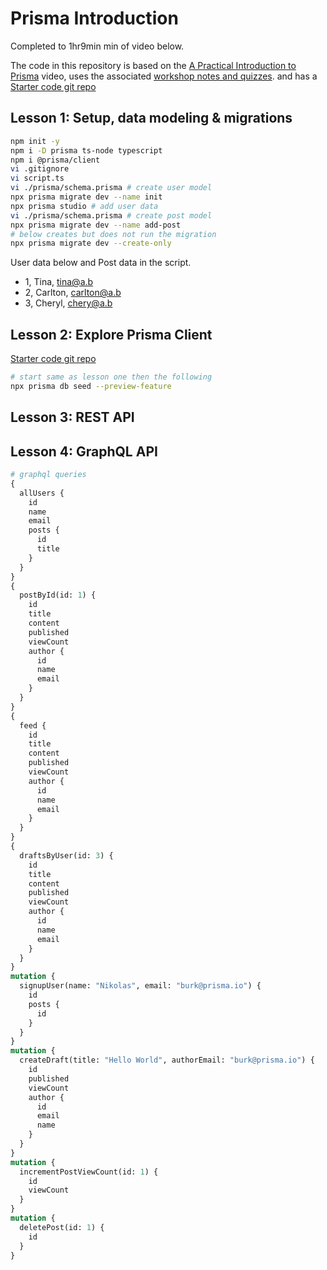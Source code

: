 # Prisma Introduction

Completed to 1hr9min min of video below.

The code in this repository is based on the
[A Practical Introduction to Prisma](https://youtu.be/tdiB-DjAnUk)
video, uses the associated
[workshop notes and quizzes](https://www.notion.so/A-Practical-Introduction-to-Prisma-2021-ccf00a066ef4432caeb03da179e38302).
and has a
[Starter code git repo](https://github.com/nikolasburk/prisma-workshop/tree/rest-api)

## Lesson 1: Setup, data modeling & migrations

```bash
npm init -y
npm i -D prisma ts-node typescript
npm i @prisma/client
vi .gitignore
vi script.ts
vi ./prisma/schema.prisma # create user model
npx prisma migrate dev --name init
npx prisma studio # add user data
vi ./prisma/schema.prisma # create post model
npx prisma migrate dev --name add-post
# below creates but does not run the migration
npx prisma migrate dev --create-only
```

User data below and Post data in the script.

- 1, Tina, tina@a.b
- 2, Carlton, carlton@a.b
- 3, Cheryl, chery@a.b

## Lesson 2: Explore Prisma Client

[Starter code git repo](https://github.com/nikolasburk/prisma-workshop/tree/rest-api)

```bash
# start same as lesson one then the following
npx prisma db seed --preview-feature
```

## Lesson 3: REST API

## Lesson 4: GraphQL API

```graphql
# graphql queries
{
  allUsers {
    id
    name
    email
    posts {
      id
      title
    }
  }
}
{
  postById(id: 1) {
    id
    title
    content
    published
    viewCount
    author {
      id
      name
      email
    }
  }
}
{
  feed {
    id
    title
    content
    published
    viewCount
    author {
      id
      name
      email
    }
  }
}
{
  draftsByUser(id: 3) {
    id
    title
    content
    published
    viewCount
    author {
      id
      name
      email
    }
  }
}
mutation {
  signupUser(name: "Nikolas", email: "burk@prisma.io") {
    id
    posts {
      id
    }
  }
}
mutation {
  createDraft(title: "Hello World", authorEmail: "burk@prisma.io") {
    id
    published
    viewCount
    author {
      id
      email
      name
    }
  }
}
mutation {
  incrementPostViewCount(id: 1) {
    id
    viewCount
  }
}
mutation {
  deletePost(id: 1) {
    id
  }
}
```
